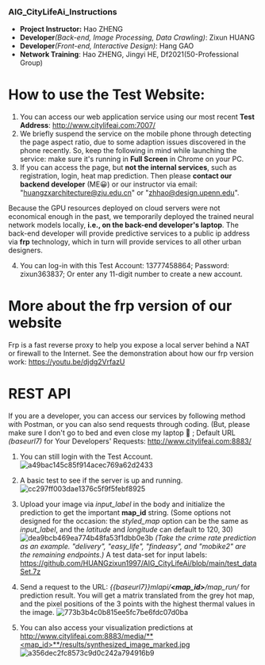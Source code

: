 ### AIG_CityLifeAi_Instructions
* **Project Instructor:** Hao ZHENG
* **Developer**_(Back-end, Image Processing, Data Crawling)_: Zixun HUANG
* **Developer**_(Front-end, Interactive Design)_: Hang GAO
* **Network Training**: Hao ZHENG, Jingyi HE, Df2021(50-Professional Group)

# How to use the Test Website: 
1. You can access our web application service using our most recent **Test Address**: http://www.citylifeai.com:7007/
2. We briefly suspend the service on the mobile phone through detecting the page aspect ratio, due to some adaption issues discovered in the phone recently. So, keep the following in mind while launching the service: make sure it's running in **Full Screen** in Chrome on your PC.
3. If you can access the page, but **not the internal services**, such as registration, login, heat map prediction. Then please **contact our backend developer** (ME😀) or our instructor via email: "huangzxarchitecture@zju.edu.cn" or "zhhao@design.upenn.edu".

Because the GPU resources deployed on cloud servers were not economical enough in the past, we temporarily deployed the trained neural network models locally, **i.e., on the back-end developer's laptop**. The back-end developer will provide predictive services to a public ip address via **frp** technology, which in turn will provide services to all other urban designers.

4. You can log-in with this Test Account: 13777458864; Password: zixun363837; Or enter any 11-digit number to create a new account.

# More about the frp version of our website
Frp is a fast reverse proxy to help you expose a local server behind a NAT or firewall to the Internet. See the demonstration about how our frp version work: https://youtu.be/djdg2VrfazU

# REST API
If you are a developer, you can access our services by following method with Postman, or you can also send requests through coding. (But, please make sure I don't go to bed and even close my laptop 🥱 ; Default URL _(baseurl7)_ for Your Developers' Requests: http://www.citylifeai.com:8883/ 
1. You can still login with the Test Account.
![a49bac145c85f914acec769a62d2433](https://user-images.githubusercontent.com/39406532/144711492-b0d0bfaf-a62c-457b-82aa-a8d76363151e.png)
2. A basic test to see if the server is up and running.
![cc297ff003dae1376c5f9f5febf8925](https://user-images.githubusercontent.com/39406532/144711660-ba6823b8-79a9-49a6-b0dd-04c17f9ccedc.png)
3. Upload your image via _input_label_ in the body and initialize the prediction to get the important **map_id** string.
(Some options not designed for the occasion: the _styled_map_ option can be the same as _input_label_, and the _latitude_ and _longitude_ can default to 120, 30)
![dea9bcb469ea774b48fa53f1dbb0e3b](https://user-images.githubusercontent.com/39406532/144711944-21bfa783-b59a-4298-befa-d1c2c32a077c.png)
_(Take the crime rate prediction as an example. "delivery", "easy_life", "findeasy", and "mobike2" are the remaining endpoints.)_
A test data-set for input labels: https://github.com/HUANGzixun1997/AIG_CityLifeAi/blob/main/test_dataSet.7z

4. Send a request to the URL: _{{baseurl7}}mlapi/**<map_id>**/map_run/_ for prediction result. You will get a matrix translated from the grey hot map, and the pixel positions of the 3 points with the highest thermal values in the image.
![773b3b4c0b815ee5fc7be6fdc07d0ba](https://user-images.githubusercontent.com/39406532/144712248-f72d6aed-caef-4309-9ffe-2f7825c12c30.png)
5. You can also access your visualization predictions at http://www.citylifeai.com:8883/media/**<map_id>**/results/synthesized_image_marked.jpg
![a356dec2fc8573c9d0c242a794916b9](https://user-images.githubusercontent.com/39406532/144712719-6cb22d29-3ba4-4d09-b72d-644d681fa054.png)

